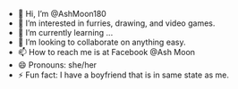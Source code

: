 - 👋 Hi, I’m @AshMoon180
- 👀 I’m interested in furries, drawing, and video games.
- 🌱 I’m currently learning ...
- 💞️ I’m looking to collaborate on anything easy.
- 📫 How to reach me is at Facebook @Ash Moon
- 😄 Pronouns: she/her
- ⚡ Fun fact: I have a boyfriend that is in same state as me.

<!---
AshMoon180/AshMoon180 is a ✨ special ✨ repository because its `README.md` (this file) appears on your GitHub profile.
You can click the Preview link to take a look at your changes.
--->
